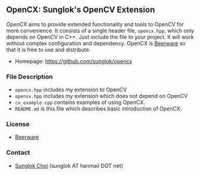 ## OpenCX: Sunglok's OpenCV Extension
_OpenCX_ aims to provide extended functionality and tools to OpenCV for more convenience. It consists of a single header file, `opencx.hpp`, which only depends on OpenCV in C++. Just include the file to your project. It will work without complex configuration and dependency. OpenCX is [Beerware](http://en.wikipedia.org/wiki/Beerware) so that it is free to use and distribute.

* Homepage: <https://github.com/sunglok/opencx>

### File Description
* `opencx.hpp` includes my extension to OpenCV
* `opensx.hpp` includes my extension which does not depend on OpenCV
* `cx_example.cpp` contains examples of using OpenCX.
* `README.md` is this file which describes basic introduction of OpenCX.

### License
* [Beerware](http://en.wikipedia.org/wiki/Beerware)

### Contact
* [Sunglok Choi](http://sites.google.com/site/sunglok/) (sunglok AT hanmail DOT net)
